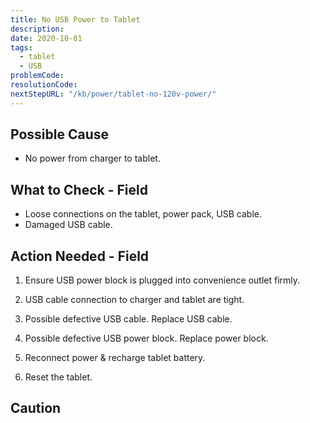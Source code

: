 ```yaml
---
title: No USB Power to Tablet
description:
date: 2020-10-01
tags:
  - tablet
  - USB
problemCode: 
resolutionCode: 
nextStepURL: "/kb/power/tablet-no-120v-power/"
---
```

## Possible Cause

- No power from charger to tablet.

## What to Check - Field

- Loose connections on the tablet, power pack, USB cable.
- Damaged USB cable.

## Action Needed - Field

1) Ensure USB power block is plugged into convenience outlet firmly.

2) USB cable connection to charger and tablet are tight.

3) Possible defective USB cable. Replace USB cable.

4) Possible defective USB power block. Replace power block.

5) Reconnect power & recharge tablet battery.

6) Reset the tablet.

## Caution

